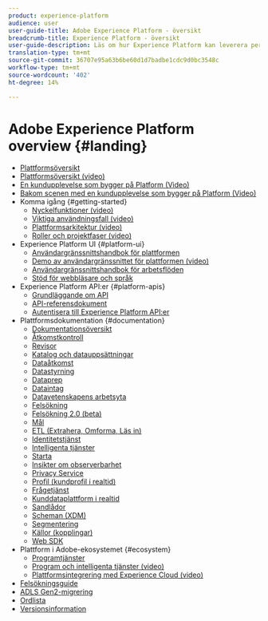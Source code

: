 ```yaml
---
product: experience-platform
audience: user
user-guide-title: Adobe Experience Platform - översikt
breadcrumb-title: Experience Platform - översikt
user-guide-description: Läs om hur Experience Platform kan leverera personaliserade upplevelser till era kunder i realtid.
translation-type: tm+mt
source-git-commit: 36707e95a63b6be60d1d7badbe1cdc9d0bc3548c
workflow-type: tm+mt
source-wordcount: '402'
ht-degree: 14%

---
```



# Adobe Experience Platform overview {#landing}

* [Plattformsöversikt](home.md)
* [Plattformsöversikt (video)](video/platform-overview.md)
* [En kundupplevelse som bygger på Platform (Video)](video/customer-experience.md)
* [Bakom scenen med en kundupplevelse som bygger på Platform (Video)](video/customer-experience-bts.md)
* Komma igång {#getting-started}
   * [Nyckelfunktioner (video)](video/key-capabilities.md)
   * [Viktiga användningsfall (video)](video/platform-use-cases.md)
   * [Plattformsarkitektur (video)](video/platform-architecture.md)
   * [Roller och projektfaser (video)](video/roles-project-phases.md)
* Experience Platform UI {#platform-ui}
   * [Användargränssnittshandbok för plattformen](ui-guide.md)
   * [Demo av användargränssnittet för plattformen (video)](video/platform-ui.md)
   * [Användargränssnittshandbok för arbetsflöden](workflows.md)
   * [Stöd för webbläsare och språk](browser-language-support.md)
* Experience Platform API:er {#platform-apis}
   * [Grundläggande om API](api-fundamentals.md)
   * [API-referensdokument](https://www.adobe.io/apis/experienceplatform/home/api-reference.html)
   * [Autentisera till Experience Platform API:er](https://docs.adobe.com/content/help/en/platform-learn/tutorials/platform-api-authentication.html)
* Plattformsdokumentation {#documentation}
   * [Dokumentationsöversikt](documentation/overview.md)
   * [Åtkomstkontroll](https://docs.adobe.com/content/help/sv-SE/experience-platform/access-control/home.html)
   * [Revisor](https://docs.adobe.com/content/help/en/auditor/using/overview.html)
   * [Katalog och datauppsättningar](https://docs.adobe.com/content/help/en/experience-platform/catalog/home.html)
   * [Dataåtkomst](https://docs.adobe.com/content/help/en/experience-platform/data-access/home.html)
   * [Datastyrning](https://docs.adobe.com/content/help/en/experience-platform/data-governance/home.html)
   * [Dataprep](https://docs.adobe.com/content/help/en/experience-platform/data-prep/home.html)
   * [Dataintag](https://docs.adobe.com/content/help/en/experience-platform/ingestion/home.html)
   * [Datavetenskapens arbetsyta](https://docs.adobe.com/content/help/en/experience-platform/data-science-workspace/home.html)
   * [Felsökning](https://docs.adobe.com/content/help/en/debugger/using/experience-cloud-debugger.html)
   * [Felsökning 2.0 (beta)](https://docs.adobe.com/content/help/en/debugger/using-v2/experience-cloud-debugger.html)
   * [Mål](https://docs.adobe.com/content/help/en/experience-platform/rtcdp/destinations/destinations-overview.html)
   * [ETL (Extrahera, Omforma, Läs in)](https://docs.adobe.com/content/help/en/experience-platform/etl/home.html)
   * [Identitetstjänst](https://docs.adobe.com/content/help/sv-SE/experience-platform/identity/home.html)
   * [Intelligenta tjänster](https://docs.adobe.com/content/help/en/experience-platform/intelligent-services/home.html)
   * [Starta](https://docs.adobe.com/content/help/en/launch/using/overview.html)
   * [Insikter om observerbarhet](https://docs.adobe.com/content/help/en/experience-platform/observability/home.html)
   * [Privacy Service](https://docs.adobe.com/content/help/en/experience-platform/privacy/home.html)
   * [Profil (kundprofil i realtid)](https://docs.adobe.com/content/help/sv-SE/experience-platform/profile/home.html)
   * [Frågetjänst](https://docs.adobe.com/content/help/en/experience-platform/query/home.html)
   * [Kunddataplattform i realtid](https://docs.adobe.com/content/help/en/experience-platform/rtcdp/overview.html)
   * [Sandlådor](https://docs.adobe.com/content/help/en/experience-platform/sandbox/home.html)
   * [Scheman (XDM)](https://docs.adobe.com/content/help/sv-SE/experience-platform/xdm/home.html)
   * [Segmentering](https://docs.adobe.com/content/help/en/experience-platform/segmentation/home.html)
   * [Källor (kopplingar)](https://docs.adobe.com/content/help/en/experience-platform/sources/home.html)
   * [Web SDK](https://docs.adobe.com/content/help/sv-SE/experience-platform/edge/home.html)
* Plattform i Adobe-ekosystemet {#ecosystem}
   * [Programtjänster](application-services.md)
   * [Program och intelligenta tjänster (video)](video/application-intelligent-services.md)
   * [Plattformsintegrering med Experience Cloud (video)](video/experience-cloud-integrations.md)
* [Felsökningsguide](troubleshooting.md)
* [ADLS Gen2-migrering](adls2-gen2-migration.md)
* [Ordlista](glossary.md)
* [Versionsinformation](https://docs.adobe.com/content/help/en/experience-platform/release-notes/latest.html)